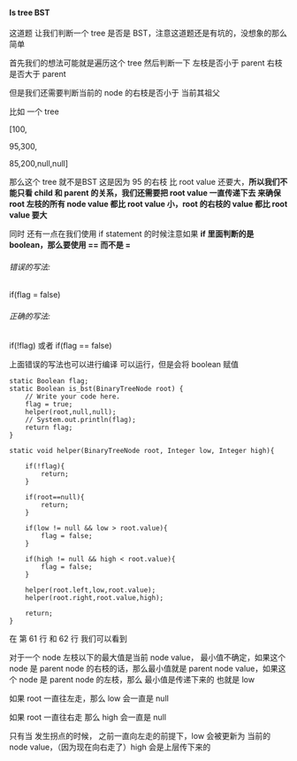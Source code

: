 #### Is tree BST

这道题 让我们判断一个 tree 是否是 BST，注意这道题还是有坑的，没想象的那么简单

首先我们的想法可能就是遍历这个 tree 然后判断一下 左枝是否小于 parent 右枝是否大于 parent

但是我们还需要判断当前的 node 的右枝是否小于 当前其祖父

比如 一个 tree

[100,

95,300,

85,200,null,null]

那么这个 tree 就不是BST 这是因为 95 的右枝 比 root value 还要大，**所以我们不能只看 child 和 parent 的关系，我们还需要把 root value 一直传递下去 来确保root 左枝的所有 node value 都比 root value 小，root 的右枝的 value 都比 root value 要大**

同时 还有一点在我们使用 if statement 的时候注意如果 **if 里面判断的是 boolean，那么要使用 == 而不是 =**

###### 错误的写法:

if(flag = false)

###### 正确的写法:

if(!flag)  或者 if(flag == false)


上面错误的写法也可以进行编译 可以运行，但是会将 boolean 赋值



    static Boolean flag;
    static Boolean is_bst(BinaryTreeNode root) {
        // Write your code here.
        flag = true;
        helper(root,null,null);
        // System.out.println(flag);
        return flag;
    }
    
    static void helper(BinaryTreeNode root, Integer low, Integer high){
        
        if(!flag){
            return;
        }
        
        if(root==null){
            return;
        }
        
        if(low != null && low > root.value){
            flag = false;
        }
        
        if(high != null && high < root.value){
            flag = false;
        }
        
        helper(root.left,low,root.value);
        helper(root.right,root.value,high);
        
        return;
    }

在 第 61 行 和 62 行 我们可以看到 

对于一个 node 左枝以下的最大值是当前 node value， 最小值不确定，如果这个 node 是 parent node 的右枝的话，那么最小值就是 parent node value，如果这个 node 是 parent node 的左枝，那么 最小值是传递下来的 也就是 low

如果 root 一直往左走，那么 low 会一直是 null

如果 root 一直往右走 那么 high 会一直是 null

只有当 发生拐点的时候， 之前一直向左走的前提下，low 会被更新为 当前的 node value，（因为现在向右走了）high 会是上层传下来的



